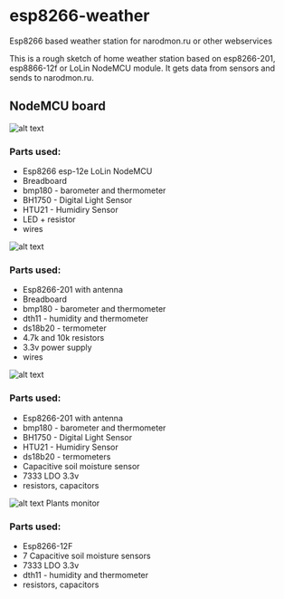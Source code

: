 # esp8266-weather
Esp8266 based weather station for narodmon.ru or other webservices

This is a rough sketch of home weather station based on esp8266-201, esp8866-12f or LoLin NodeMCU module. It gets data from sensors and sends to narodmon.ru.


## NodeMCU board
![alt text](https://github.com/klavatron/esp8266-weather/blob/master/pcbs/breadboard/weather-st2.jpg)

### Parts used:

- Esp8266 esp-12e LoLin NodeMCU
- Breadboard
- bmp180 - barometer and thermometer
- BH1750 - Digital Light Sensor
- HTU21 - Humidiry Sensor
- LED + resistor
- wires


![alt text](https://github.com/klavatron/esp8266-weather/blob/master/pcbs/breadboard/weather-st.png)

### Parts used:

- Esp8266-201 with antenna
- Breadboard
- bmp180 - barometer and thermometer
- dth11 - humidity and thermometer
- ds18b20 - termometer
- 4.7k and 10k resistors
- 3.3v power supply
- wires

![alt text](https://github.com/klavatron/esp8266-weather/blob/master/pcbs/esp201/1.jpg)

### Parts used:

- Esp8266-201 with antenna
- bmp180 - barometer and thermometer
- BH1750 - Digital Light Sensor
- HTU21 - Humidiry Sensor
- ds18b20 - termometers
- Capacitive soil moisture sensor
- 7333 LDO 3.3v
- resistors, capacitors

![alt text](https://github.com/klavatron/esp8266-weather/blob/master/pcbs/analog_multiplexer/1.jpg)
  Plants monitor
### Parts used:

- Esp8266-12F
- 7 Capacitive soil moisture sensors
- 7333 LDO 3.3v
- dth11 - humidity and thermometer
- resistors, capacitors
